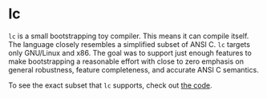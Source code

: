 # lc

`lc` is a small bootstrapping toy compiler. This means it can compile itself.
The language closely resembles a simplified subset of ANSI C. `lc` targets only
GNU/Linux and x86. The goal was to support just enough features to make
bootstrapping a reasonable effort with close to zero emphasis on general
robustness, feature completeness, and accurate ANSI C semantics.

To see the exact subset that `lc` supports, check out [the code](lc.c).
